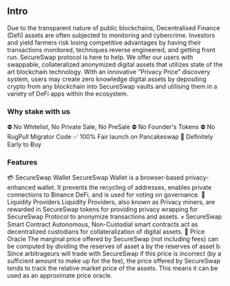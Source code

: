 ## Intro

Due to the transparent nature of public blockchains, Decentralised Finance (Defi) assets are often subjected to monitoring and cybercrime. Investors and yield farmers risk losing competitive advantages by having their transactions monitored, techniques reverse engineered, and getting front run. 
SecureSwap protocol is here to help. We offer our users with swappable, collateralized anonymized digital assets that utilizes state of the art blockchain technology. 
With an innovative “Privacy Price” discovery system, users may create zero knowledge digital assets by depositing crypto from any blockchain into SecureSwap vaults and utilising them in a variety of DeFi apps within the ecosystem.

### Why stake with us

⛔ No Whitelist, No Private Sale, No PreSale 
⛔ No Founder's Tokens
⛔ No RugPull Migrator Code 
✅ 100% Fair launch on Pancakeswap
🚀 Definitely Early to Buy 

### Features

💳 SecureSwap Wallet
SecureSwap Wallet is a browser-based privacy-enhanced wallet. It prevents the recycling of addresses, enables private connections to Binance DeFi, and is used for voting on governance.
💱 Liquidity Providers
Liquidity Providers, also known as Privacy miners, are rewarded in SecureSwap tokens for providing privacy wrapping for SecureSwap Protocol to anonymize transactions and assets.
✊ SecureSwap Smart Contract
Autonomous, Non-Custodial smart contracts act as decentralized custodians for collateralization of digital assets.
🤖 Price Oracle
The marginal price offered by SecureSwap (not including fees) can be computed by dividing the reserves of asset a by the reserves of asset b. Since arbitrageurs will trade with SecureSwap if this price is incorrect (by a sufficient amount to make up for the fee), the price offered by SecureSwap tends to track the relative market price of the assets. This means it can be used as an approximate price oracle.

